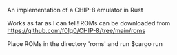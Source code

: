 
An implementation of a CHIP-8 emulator in Rust

Works as far as I can tell! ROMs can be downloaded from https://github.com/f0lg0/CHIP-8/tree/main/roms

Place ROMs in the directory 'roms' and run $cargo run <game>

